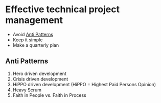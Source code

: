 # Effective technical project management

* Avoid [Anti Patterns](#anti-patterns)
* Keep it simple
* Make a quarterly plan

## Anti Patterns

1. Hero driven development
2. Crisis driven development
3. HiPPO driven development (HiPPO = Highest Paid Persons Opinion)
4. Heavy Scrum
5. Faith in People vs. Faith in Process
